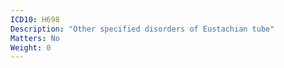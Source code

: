 ```yaml
---
ICD10: H698
Description: "Other specified disorders of Eustachian tube"
Matters: No
Weight: 0
---
```


